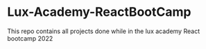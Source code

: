# Lux-Academy-ReactBootCamp
This repo contains all projects done while in the lux academy React bootcamp 2022
